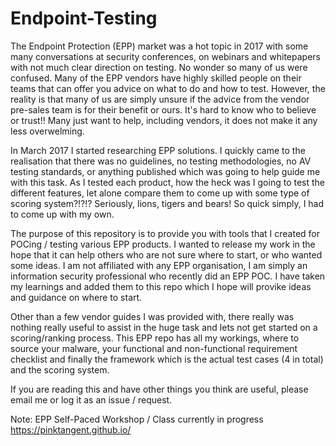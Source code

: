 # Endpoint-Testing
The Endpoint Protection (EPP) market was a hot topic in 2017 with some many conversations at security conferences, on webinars and whitepapers with not much clear direction on testing. No wonder so many of us were confused. Many of the EPP vendors have highly skilled people on their teams that can offer you advice on what to do and how to test. However, the reality is that many of us are simply unsure if the advice from the vendor pre-sales team is for their benefit or ours. It's hard to know who to believe or trust!! Many just want to help, including vendors, it does not make it any less overwelming.

In March 2017 I started researching EPP solutions. I quickly came to the realisation that there was no guidelines, no testing methodologies, no AV testing standards, or anything published which was going to help guide me with this task. As I tested each product, how the heck was I going to test the different features, let alone compare them to come up with some type of scoring system?!?!? Seriously, lions, tigers and bears! So quick simply, I had to come up with my own.

The purpose of this repository is to provide you with tools that I created for POCing / testing various EPP products. I wanted to release my work in the hope that it can help others who are not sure where to start, or who wanted some ideas. I am not affiliated with any EPP organisation, I am simply an information security professional who recently did an EPP POC. I have taken my learnings and added them to this repo which I hope will provike ideas and guidance on where to start. 

Other than a few vendor guides I was provided with, there really was nothing really useful to assist in the huge task and lets not get started on a scoring/ranking process. This EPP repo has all my workings, where to source your malware, your functional and non-functional requirement checklist and finally the framework which is the actual test cases (4 in total) and the scoring system. 

If you are reading this and have other things you think are useful, please email me or log it as an issue / request.

Note: EPP Self-Paced Workshop / Class currently in progress https://pinktangent.github.io/

